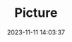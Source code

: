 ---
weight: 1
images:
- /images/edited/93.jpeg
title: Picture
date: 2023-11-11 14:03:37
tags:
- luminar
- work
---